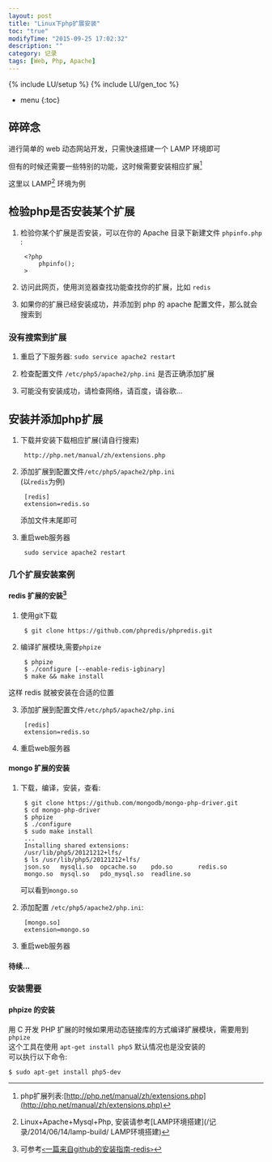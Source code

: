 ```yaml
---
layout: post
title: "Linux下php扩展安装"
toc: "true"
modifyTime: "2015-09-25 17:02:32"
description: ""
category: 记录
tags: [Web, Php, Apache]
---
```

{% include LU/setup %}
{% include LU/gen_toc %}

* menu
{:toc}

## 碎碎念

进行简单的 web 动态网站开发，只需快速搭建一个 LAMP 环境即可  

但有的时候还需要一些特别的功能，这时候需要安装相应扩展[^extension]  

这里以 LAMP[^LAMP] 环境为例  

## 检验php是否安装某个扩展  

1. 检验你某个扩展是否安装，可以在你的 Apache 目录下新建文件 `phpinfo.php` :  

		<?php
			phpinfo();
		>

2. 访问此网页，使用浏览器查找功能查找你的扩展，比如 `redis`  

3. 如果你的扩展已经安装成功，并添加到 php 的 apache 配置文件，那么就会搜索到  


### 没有搜索到扩展  

1. 重启了下服务器: `sudo service apache2 restart`  

2. 检查配置文件 `/etc/php5/apache2/php.ini` 是否正确添加扩展  

3. 可能没有安装成功，请检查网络，请百度，请谷歌...  


## 安装并添加php扩展  

1. 下载并安装下载相应扩展(请自行搜索)  

		http://php.net/manual/zh/extensions.php  

2. 添加扩展到配置文件`/etc/php5/apache2/php.ini`  
	(以`redis`为例)  

		[redis]
		extension=redis.so
 
	添加文件末尾即可  

3. 重启web服务器  

		sudo service apache2 restart

### 几个扩展安装案例  

#### redis 扩展的安装[^redis-github]  

1. 使用git下载  

		$ git clone https://github.com/phpredis/phpredis.git

2. 编译扩展模块,需要`phpize`  

		$ phpize
		$ ./configure [--enable-redis-igbinary]
		$ make && make install
	
这样 redis 就被安装在合适的位置  

3. 添加扩展到配置文件`/etc/php5/apache2/php.ini`  

		[redis]                            
        extension=redis.so

4. 重启web服务器


#### mongo 扩展的安装

1. 下载，编译，安装，查看:  

		$ git clone https://github.com/mongodb/mongo-php-driver.git
		$ cd mongo-php-driver
		$ phpize
		$ ./configure
		$ sudo make install
		...
		Installing shared extensions:     
		/usr/lib/php5/20121212+lfs/
		$ ls /usr/lib/php5/20121212+lfs/
		json.so   mysqli.so  opcache.so    pdo.so       redis.so
		mongo.so  mysql.so   pdo_mysql.so  readline.so

	可以看到`mongo.so`  

2. 添加配置 `/etc/php5/apache2/php.ini`:  

		[mongo.so]
		extension=mongo.so

3. 重启web服务器 

#### 待续...

### 安装需要

#### phpize 的安装

用 C 开发 PHP 扩展的时候如果用动态链接库的方式编译扩展模块，需要用到 `phpize`  
这个工具在使用 `apt-get install php5` 默认情况也是没安装的  
可以执行以下命令:  

	$ sudo apt-get install php5-dev

[^extension]:php扩展列表:[http://php.net/manual/zh/extensions.php](http://php.net/manual/zh/extensions.php)

[^LAMP]:Linux+Apache+Mysql+Php, 安装请参考[LAMP环境搭建](/记录/2014/06/14/lamp-build/ LAMP环境搭建)  

[^redis-github]:可参考[`<`一篇来自github的安装指南-redis`>`](https://github.com/phpredis/phpredis#installation)


